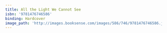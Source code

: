 ```yaml
---
title: All the Light We Cannot See
isbn: '9781476746586'
binding: Hardcover
image_path: 'http://images.booksense.com/images/586/746/9781476746586.jpg'
---
```


